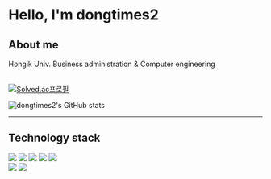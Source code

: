<h1>Hello, I'm dongtimes2</h1>

<h2>About me</h2>
<div>
  <div> Hongik Univ. Business administration & Computer engineering</div>
  
  <br />
  
  [![Solved.ac프로필](http://mazassumnida.wtf/api/v2/generate_badge?boj=dongtimes2js)](https://solved.ac/dongtimes2js)
  
  ![dongtimes2's GitHub stats](https://github-readme-stats.vercel.app/api?username=dongtimes2&show_icons=true&theme=dark)

  
</div>
  
<hr />

<h2>Technology stack</h2>
<div>
  <div>
    <img src="https://img.shields.io/badge/HTML-E34F26?style=flat-square&logo=html5&logoColor=white"/>
    <img src="https://img.shields.io/badge/CSS-1572B6?style=flat-square&logo=CSS3&logoColor=white"/>
    <img src="https://img.shields.io/badge/JavaScript-F7DF1E?style=flat-square&logo=JavaScript&logoColor=white"/>
    <img src="https://img.shields.io/badge/React-61DAFB?style=flat-square&logo=react&logoColor=white"/>
    <img src="https://img.shields.io/badge/Express-000000?style=flat-square&logo=express&logoColor=white"/>
  </div>
  <div>
    <img src="https://img.shields.io/badge/Python-3776AB?style=flat-square&logo=Python&logoColor=white"/>
    <img src="https://img.shields.io/badge/C-A8B9CC?style=flat-square&logo=c&logoColor=white"/>
  </div>
</div>
